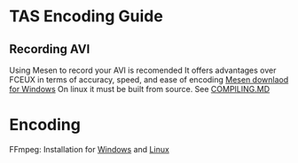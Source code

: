 # TAS Encoding Guide
## Recording AVI
Using Mesen to record your AVI is recomended
It offers advantages over FCEUX in terms of accuracy, speed, and ease of encoding
[Mesen downlaod for Windows](https://www.mesen.ca/download.php)
On linux it must be built from source. See [COMPILING.MD](https://github.com/SourMesen/Mesen/)

# Encoding
FFmpeg: Installation for [Windows](https://www.wikihow.com/Install-FFmpeg-on-Windows) and [Linux](https://linuxize.com/post/how-to-install-ffmpeg-on-debian-9/)
